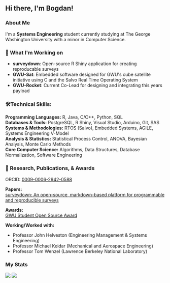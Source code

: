 ## Hi there, I'm Bogdan!

### About Me

I'm a **Systems Engineering** student currently studying at The George Washington University with a minor in Computer Science. 

### 🔭 What I'm Working on

* **surveydown**: Open-source R Shiny application for creating reproducable surveys
* **GWU-Sat**: Embedded software designed for GWU's cube satellite initiative using C and the Salvo Real Time Operating System
* **GWU-Rocket**: Current Co-Lead for designing and integrating this years payload

### 🛠️Technical Skills:  
**Programming Languages:** R, Java, C/C++, Python, SQL  
**Databases & Tools:** PostgreSQL, R Shiny, Visual Studio, Arduino, Git, SAS  
**Systems & Methodologies:** RTOS (Salvo), Embedded Systems, AGILE, Systems Engineering V-Model  
**Analysis & Statistics:** Statistical Process Control, ANOVA, Bayesian Analysis, Monte Carlo Methods  
**Core Computer Science:** Algorithms, Data Structures, Database Normalization, Software Engineering  

### 🎯 Research, Publications, & Awards
ORCID: [0009-0006-2942-0588](https://orcid.org/0009-0006-2942-0588)

**Papers:**   
[surveydown: An open-source, markdown-based platform for programmable and reproducible surveys](https://journals.plos.org/plosone/article?id=10.1371/journal.pone.0331002)  

**Awards:**  
[GWU Student Open Source Award](https://ospo.gwu.edu/2024-student-open-source-award-winners)  

**Working/Worked with:**

* Professor John Helveston (Engineering Management & Systems Engineering)
* Professor Michael Keidar (Mechanical and Aerospace Engineering)
* Professor Tom Wenzel (Lawrence Berkeley National Laboratory) 

### My Stats  

![](https://github-readme-stats.vercel.app/api?username=Buneabt&show_icons=true&theme=radical&hide_border=true&include_all_commits=true&count_private=true&theme=transparent)
![](https://github-readme-stats.vercel.app/api/top-langs/?username=Buneabt&layout=compact&theme=radical&hide_border=true&theme=transparent)

